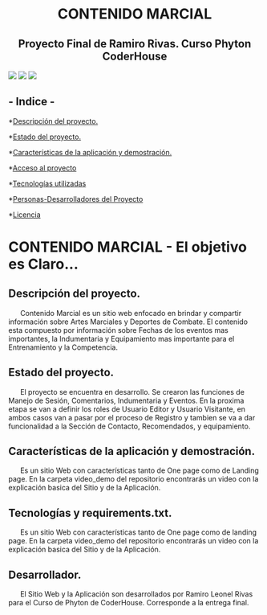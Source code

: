 <h1 align="center"> CONTENIDO MARCIAL </h1>
<h2 align="center"> Proyecto Final de Ramiro Rivas. Curso Phyton CoderHouse </h2>
<p align="left">
   <img src="https://img.shields.io/badge/STATUS-EN%20DESAROLLO-green">
   <img src="https://img.shields.io/badge/Realease%20Date-Agosto%202024-green">
   <img src="https://img.shields.io/badge/LICENSE-Ramiro%20L.%20Rivas-blue">
   </p>

<h2> - Indice - </h2>

*[Descripción del proyecto.](#Descripción-del-proyecto.)

*[Estado del proyecto.](#Estado-del-proyecto.)

*[Características de la aplicación y demostración.](#Características-de-la-aplicación-y-demostración.)

*[Acceso al proyecto](#acceso-proyecto)

*[Tecnologías utilizadas](#tecnologías-utilizadas)

*[Personas-Desarrolladores del Proyecto](#personas-desarrolladores)

*[Licencia](#licencia)

# CONTENIDO MARCIAL - El objetivo es Claro... 

## Descripción del proyecto.
<p>
&nbsp;&nbsp;&nbsp;&nbsp;&nbsp;&nbsp;Contenido Marcial es un sitio web enfocado en brindar y compartir información sobre Artes Marciales y Deportes de Combate. El contenido esta compuesto por información sobre Fechas de los eventos mas importantes, la Indumentaria y Equipamiento mas importante para el Entrenamiento y la Competencia.
</p>

## Estado del proyecto.
<p>
&nbsp;&nbsp;&nbsp;&nbsp;&nbsp;&nbsp;El proyecto se encuentra en desarrollo. Se crearon las funciones de Manejo de Sesión, Comentarios, Indumentaria y Eventos. En la proxima etapa se van a definir los roles de Usuario Editor y Usuario Visitante, en ambos casos van a pasar por el proceso de Registro y tambien se va a dar funcionalidad a la Sección de Contacto, Recomendados, y equipamiento. 
</p>

## Características de la aplicación y demostración.
<p>
&nbsp;&nbsp;&nbsp;&nbsp;&nbsp;&nbsp;Es un sitio Web con características tanto de One page como de Landing page. En la carpeta video_demo del repositorio encontrarás un video con la explicación basica del Sitio y de la Aplicación.
</p>

## Tecnologías y requirements.txt.
<p>
&nbsp;&nbsp;&nbsp;&nbsp;&nbsp;&nbsp;Es un sitio Web con características tanto de One page como de landing page. En la carpeta video_demo del repositorio encontrarás un video con la explicación basica del Sitio y de la Aplicación.
</p>

## Desarrollador.
<p>
&nbsp;&nbsp;&nbsp;&nbsp;&nbsp;&nbsp;El Sitio Web y la Aplicación son desarrollados por Ramiro Leonel Rivas para el Curso de Phyton de CoderHouse. Corresponde a la entrega final.
</p>